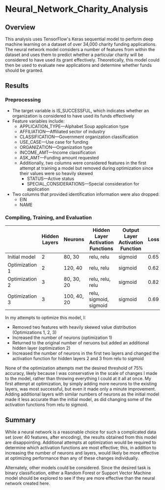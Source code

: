 # Neural_Network_Charity_Analysis

## Overview
This analysis uses TensorFlow's Keras sequential model to perform deep machine learning on a dataset of over 34,000 charity funding applications. The neural network model considers a number of features from within the dataset and uses them to predict whether a particular charity will be considered to have used its grant effectively. Theoretically, this model could then be used to evaluate new applications and determine whether funds should be granted.

## Results
### Preprocessing
* The target variable is IS_SUCCESSFUL, which indicates whether an organization is considered to have used its funds effectively
* Feature variables include:
    * APPLICATION_TYPE—Alphabet Soup application type
    * AFFILIATION—Affiliated sector of industry
    * CLASSIFICATION—Government organization classification
    * USE_CASE—Use case for funding
    * ORGANIZATION—Organization type
    * INCOME_AMT—Income classification
    * ASK_AMT—Funding amount requested
    * Additionally, two columns were considered features in the first attempt at training a model but removed during optimization since their values were so heavily skewed
        * STATUS—Active status
        * SPECIAL_CONSIDERATIONS—Special consideration for application
* Two columns that provided identification information were also dropped:
    * EIN
    * NAME
### Compiling, Training, and Evaluation
| |Hidden Layers|Neurons|Hidden Layer Activation Functions|Output Layer Activation Function|Loss|Accuracy|
|---|---|---|---|---|---|---|
|Initial model|2|80, 30|relu, relu|sigmoid|0.65|0.63|
|Optimization 1|2|120, 40|relu, relu|sigmoid|0.62|0.64|
|Optimization 2|3|80, 30, 20|relu, relu, relu|sigmoid|0.82|0.43|
|Optimization 3|3|100, 40, 20|relu, sigmoid, sigmoid|sigmoid|0.69|0.53|

In my attempts to optimize this model, I:
* Removed two features with heavily skewed value distribution (Optimizations 1, 2, 3)
* Increased the number of neurons (optimization 1)
* Returned to the original number of neruons but added an additional hidden layer (optimization 2)
* Increased the number of neurons in the first two layers and changed the activation function for hidden layers 2 and 3 from relu to sigmoid

None of the optimization attempts met the desired threshold of 75% accuracy, likely because I was conservative in the scale of changes I made to the model, rather than throwing everything I could at it all at once. My first attempt at optimization, by simply adding more neurons to the existing layers, was most successful, but even it made only a minute improvement. Adding additional layers with similar numbers of neurons as the initial model made it less accurate than the initial model, as did changing some of the activation functions from relu to sigmoid.

## Summary
 While a neural network is a reasonable choice for such a complicated data set (over 40 features, after encoding), the results obtained from this model are disappointing. Additional attempts at optimization would be required to determine which activation functions are most effective; this, in addition to increasing the number of neurons and layers, would likely be more effective at optimizing performance than any of these changes individually.

Alternately, other models could be considered. Since the desired task is binary classification, either a Random Forest or Support Vector Machine model should be explored to see if they are more effective than the neural network created here.